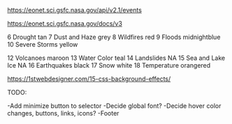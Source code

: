 https://eonet.sci.gsfc.nasa.gov/api/v2.1/events

https://eonet.sci.gsfc.nasa.gov/docs/v3

6 Drought           tan
7 Dust and Haze     grey
8 Wildfires         red
9 Floods            midnightblue
10 Severe Storms    yellow

12 Volcanoes        maroon
13 Water Color      teal
14 Landslides       NA
15 Sea and Lake Ice NA
16 Earthquakes      black
17 Snow             white
18 Temperature      orangered


https://1stwebdesigner.com/15-css-background-effects/

TODO:

-Add minimize button to selector
-Decide global font?
-Decide hover color changes, buttons, links, icons?
-Footer








